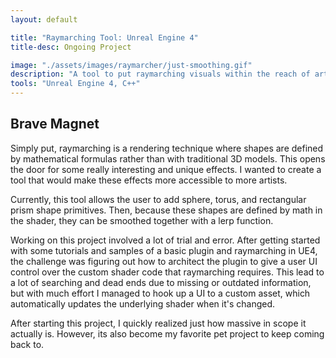 ```yaml
---
layout: default

title: "Raymarching Tool: Unreal Engine 4"
title-desc: Ongoing Project

image: "./assets/images/raymarcher/just-smoothing.gif"
description: "A tool to put raymarching visuals within the reach of artists" 
tools: "Unreal Engine 4, C++"
---
```


## Brave Magnet

 Simply put, raymarching is a rendering technique where shapes are defined by mathematical formulas rather than with traditional 3D models. This opens the door for some really interesting and unique effects. I wanted to create a tool that would make these effects more accessible to more artists.

Currently, this tool allows the user to add sphere, torus, and rectangular prism shape primitives. Then, because these shapes are defined by math in the shader, they can be smoothed together with a lerp function.

Working on this project involved a lot of trial and error. After getting started with some tutorials and samples of a basic plugin and raymarching in UE4, the challenge was figuring out how to architect the plugin to give a user UI control over the custom shader code that raymarching requires. This lead to a lot of searching and dead ends due to missing or outdated information, but with much effort I managed to hook up a UI to a custom asset, which automatically updates the underlying shader when it's changed.

After starting this project, I quickly realized just how massive in scope it actually is. However, its also become my favorite pet project to keep coming back to. 

